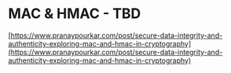 # MAC & HMAC - TBD

[https://www.pranaypourkar.com/post/secure-data-integrity-and-authenticity-exploring-mac-and-hmac-in-cryptography](https://www.pranaypourkar.com/post/secure-data-integrity-and-authenticity-exploring-mac-and-hmac-in-cryptography)

